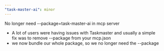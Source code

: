 ```yaml
---
"task-master-ai": minor
---
```


No longer need --package=task-master-ai in mcp server

- A lot of users were having issues with Taskmaster and usually a simple fix was to remove --package from your mcp.json
- we now bundle our whole package, so we no longer need the --package
